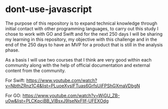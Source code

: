 # dont-use-javascript

The purpose of this repository is to expand technical knowledge through initial contact with other programming languages, to carry out this study I chose to work with GO and Swift and for the next 250 days I will be sharing my learning in this repository, my objective with this challenge and in the end of the 250 days to have an MVP for a product that is still in the analysis phase.


As a basis I will use two courses that I think are very good within each community along with the help of official documentation and external content from the community.

For Swift: https://www.youtube.com/watch?v=NbthZRnz1C4&list=PLuoeXyslFTuas6GrfsUiFPShGXmaVDbgN

For GO: https://www.youtube.com/watch?v=WiGU_ZB-u0w&list=PLCKpcjBB_VlBsxJ9IseNxFllf-UFEXOdg
